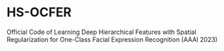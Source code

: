 # HS-OCFER
Official Code of Learning Deep Hierarchical Features with Spatial Regularization for One-Class Facial Expression Recognition (AAAI 2023)
